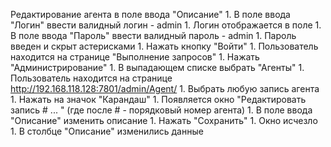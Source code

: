  Редактирование агента в поле ввода "Описание"
    1. В поле ввода "Логин" ввести валидный логин - admin
    1. Логин отображается в поле
    1. В поле ввода "Пароль" ввести валидный пароль - admin
    1. Пароль введен и скрыт астерисками
    1. Нажать кнопку "Войти" 
    1. Пользователь находится на странице "Выполнение запросов"
    1. Нажать "Администрирование"
    1. В выпадающем списке выбрать "Агенты"
    1. Пользователь находится на странице http://192.168.118.128:7801/admin/Agent/
    1. Выбрать любую запись агента 
    1. Нажать на значок "Карандаш"
    1. Появляется окно "Редактировать запись # ... " (где после # - порядковый номер агента)
    1. В поле ввода "Описание" изменить описание
    1. Нажать "Сохранить"
    1. Окно исчезло
    1. В столбце "Описание" изменились данные